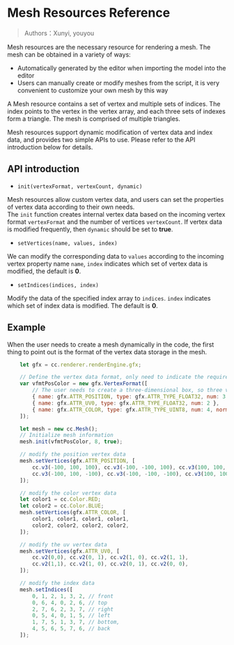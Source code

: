 # Mesh Resources Reference

> Authors：Xunyi, youyou

Mesh resources are the necessary resource for rendering a mesh. The mesh can be obtained in a variety of ways:

- Automatically generated by the editor when importing the model into the editor
- Users can manually create or modify meshes from the script, it is very convenient to customize your own mesh by this way

A Mesh resource contains a set of vertex and multiple sets of indices. The index points to the vertex in the vertex array, and each three sets of indexes form a triangle. The mesh is comprised of multiple triangles.

Mesh resources support dynamic modification of vertex data and index data, and provides two simple APIs to use. Please refer to the API introduction below for details.

## API introduction

- `init(vertexFormat, vertexCount, dynamic)`

Mesh resources allow custom vertex data, and users can set the properties of vertex data according to their own needs.<br>
The `init` function creates internal vertex data based on the incoming vertex format `vertexFormat` and the number of vertices `vertexCount`. If vertex data is modified frequently, then `dynamic` should be set to **true**.

- `setVertices(name, values, index)`

We can modify the corresponding data to `values` according to the incoming vertex property name `name`, `index` indicates which set of vertex data is modified, the default is **0**.

- `setIndices(indices, index)`

Modify the data of the specified index array to `indices`. `index` indicates which set of index data is modified. The default is **0**.

## Example

When the user needs to create a mesh dynamically in the code, the first thing to point out is the format of the vertex data storage in the mesh.

```javascript
    let gfx = cc.renderer.renderEngine.gfx;

    // Define the vertex data format, only need to indicate the required properties, to avoid the waste of storage space
    var vfmtPosColor = new gfx.VertexFormat([
        // The user needs to create a three-dimensional box, so three values are required to save the location information
        { name: gfx.ATTR_POSITION, type: gfx.ATTR_TYPE_FLOAT32, num: 3 },
        { name: gfx.ATTR_UV0, type: gfx.ATTR_TYPE_FLOAT32, num: 2 },
        { name: gfx.ATTR_COLOR, type: gfx.ATTR_TYPE_UINT8, num: 4, normalize: true },
    ]);

    let mesh = new cc.Mesh();
    // Initialize mesh information
    mesh.init(vfmtPosColor, 8, true);
```

```javascript
    // modify the position vertex data
    mesh.setVertices(gfx.ATTR_POSITION, [
        cc.v3(-100, 100, 100), cc.v3(-100, -100, 100), cc.v3(100, 100, 100), cc.v3(100, -100, 100),
        cc.v3(-100, 100, -100), cc.v3(-100, -100, -100), cc.v3(100, 100, -100), cc.v3(100, -100, -100)
    ]);

    // modify the color vertex data
    let color1 = cc.Color.RED;
    let color2 = cc.Color.BLUE;
    mesh.setVertices(gfx.ATTR_COLOR, [
        color1, color1, color1, color1,
        color2, color2, color2, color2,
    ]);

    // modify the uv vertex data
    mesh.setVertices(gfx.ATTR_UV0, [
        cc.v2(0,0), cc.v2(0, 1), cc.v2(1, 0), cc.v2(1, 1),
        cc.v2(1,1), cc.v2(1, 0), cc.v2(0, 1), cc.v2(0, 0),
    ]);

    // modify the index data
    mesh.setIndices([
        0, 1, 2, 1, 3, 2, // front
        0, 6, 4, 0, 2, 6, // top
        2, 7, 6, 2, 3, 7, // right
        0, 5, 4, 0, 1, 5, // left
        1, 7, 5, 1, 3, 7, // bottom,
        4, 5, 6, 5, 7, 6, // back
    ]);
```
